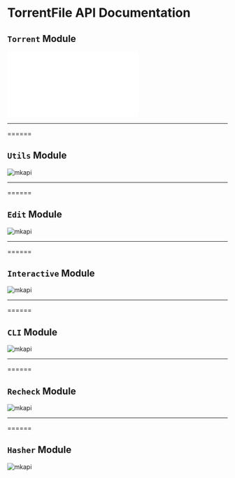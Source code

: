 # TorrentFile API Documentation

## `Torrent` Module

![mkapi](torrentfile.torrent)

------
======

## `Utils` Module

![mkapi](torrentfile.utils)

------
======

## `Edit` Module

![mkapi](torrentfile.edit)

------
======

## `Interactive` Module

![mkapi](torrentfile.interactive)

------
======

## `CLI` Module

![mkapi](torrentfile.cli)

------
======

## `Recheck` Module

![mkapi](torrentfile.recheck)

------
======

## `Hasher` Module

![mkapi](torrentfile.hasher)
